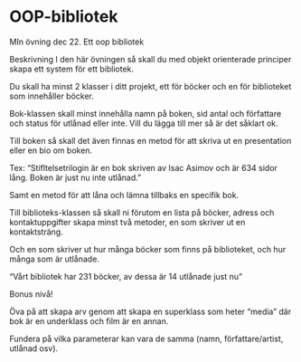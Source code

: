 # OOP-bibliotek
MIn övning dec 22. Ett oop bibliotek 

Beskrivning
I den här övningen så skall du med objekt orienterade principer skapa ett system för ett bibliotek. 

Du skall ha minst 2 klasser i ditt projekt, ett för böcker och en för biblioteket som innehåller böcker.

 

Bok-klassen skall minst innehålla namn på boken, sid antal och författare och status för utlånad eller inte. Vill du lägga till mer så är det såklart ok.

Till boken så skall det även finnas en metod för att skriva ut en presentation eller en bio om boken. 

Tex: “Stifltelsetrilogin är en bok skriven av Isac Asimov och är 634 sidor lång. Boken är just nu inte utlånad.”

Samt en metod för att låna och lämna tillbaks en specifik bok.



Till biblioteks-klassen så skall ni förutom en lista på böcker, adress och kontaktuppgifter skapa minst två metoder, en som skriver ut en kontaktsträng. 

Och en som skriver ut hur många böcker som finns på biblioteket, och hur många som är utlånade.

“Vårt bibliotek har 231 böcker, av dessa är 14 utlånade just nu”

 

Bonus nivå!

Öva på att skapa arv genom att skapa en superklass som heter “media” där bok är en underklass och film är en annan. 

Fundera på vilka parameterar kan vara de samma (namn, författare/artist, utlånad osv).